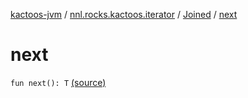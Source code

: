 [kactoos-jvm](../../index.md) / [nnl.rocks.kactoos.iterator](../index.md) / [Joined](index.md) / [next](.)

# next

`fun next(): T` [(source)](https://github.com/neonailol/kactoos/blob/master/kactoos-jvm/src/main/kotlin/nnl/rocks/kactoos/iterator/Joined.kt#L37)
